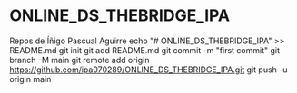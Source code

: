 # ONLINE_DS_THEBRIDGE_IPA
Repos de Íñigo Pascual Aguirre
echo "# ONLINE_DS_THEBRIDGE_IPA" >> README.md
git init
git add README.md
git commit -m "first commit"
git branch -M main
git remote add origin https://github.com/ipa070289/ONLINE_DS_THEBRIDGE_IPA.git
git push -u origin main
